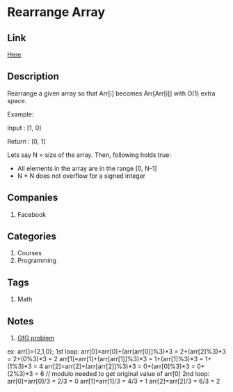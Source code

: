 # Rearrange Array

## Link

[Here](https://www.interviewbit.com/problems/rearrange-array/)

## Description

Rearrange a given array so that Arr[i] becomes Arr[Arr[i]] with O(1) extra space.

Example:

Input : [1, 0]

Return : [0, 1]

Lets say N = size of the array. Then, following holds true:

* All elements in the array are in the range [0, N-1]
* N * N does not overflow for a signed integer

## Companies

1. Facebook

## Categories

1. Courses
1. Programming

## Tags

1. Math

## Notes

1. [GfG problem](http://www.geeksforgeeks.org/rearrange-given-array-place/)

ex: arr[]={2,1,0};
1st loop:
arr[0]=arr[0]+(arr[arr[0]]%3)*3 = 2+(arr[2]%3)*3 = 2+(0%3)*3 = 2
arr[1]=arr[1]+(arr[arr[1]]%3)*3 = 1+(arr[1]%3)*3 = 1+(1%3)*3 = 4
arr[2]=arr[2]+(arr[arr[2]]%3)*3 = 0+(arr[0]%3)*3 = 0+(2%3)*3 = 6 // modulo needed to get original value of arr[0]
2nd loop:
arr[0]=arr[0]/3 = 2/3 = 0
arr[1]=arr[1]/3 = 4/3 = 1
arr[2]=arr[2]/3 = 6/3 = 2